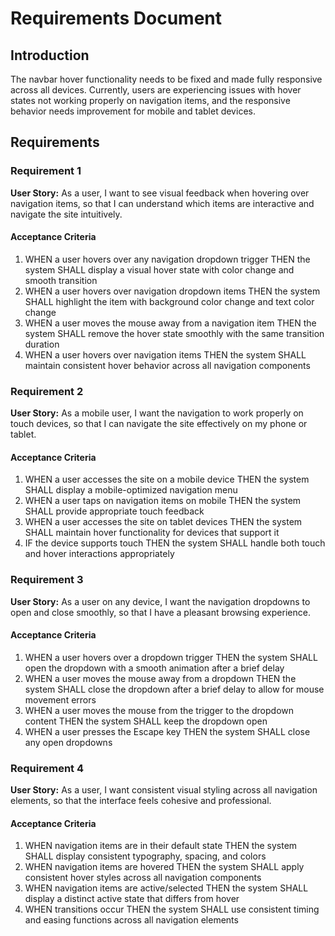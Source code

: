 # Requirements Document

## Introduction

The navbar hover functionality needs to be fixed and made fully responsive across all devices. Currently, users are experiencing issues with hover states not working properly on navigation items, and the responsive behavior needs improvement for mobile and tablet devices.

## Requirements

### Requirement 1

**User Story:** As a user, I want to see visual feedback when hovering over navigation items, so that I can understand which items are interactive and navigate the site intuitively.

#### Acceptance Criteria

1. WHEN a user hovers over any navigation dropdown trigger THEN the system SHALL display a visual hover state with color change and smooth transition
2. WHEN a user hovers over navigation dropdown items THEN the system SHALL highlight the item with background color change and text color change
3. WHEN a user moves the mouse away from a navigation item THEN the system SHALL remove the hover state smoothly with the same transition duration
4. WHEN a user hovers over navigation items THEN the system SHALL maintain consistent hover behavior across all navigation components

### Requirement 2

**User Story:** As a mobile user, I want the navigation to work properly on touch devices, so that I can navigate the site effectively on my phone or tablet.

#### Acceptance Criteria

1. WHEN a user accesses the site on a mobile device THEN the system SHALL display a mobile-optimized navigation menu
2. WHEN a user taps on navigation items on mobile THEN the system SHALL provide appropriate touch feedback
3. WHEN a user accesses the site on tablet devices THEN the system SHALL maintain hover functionality for devices that support it
4. IF the device supports touch THEN the system SHALL handle both touch and hover interactions appropriately

### Requirement 3

**User Story:** As a user on any device, I want the navigation dropdowns to open and close smoothly, so that I have a pleasant browsing experience.

#### Acceptance Criteria

1. WHEN a user hovers over a dropdown trigger THEN the system SHALL open the dropdown with a smooth animation after a brief delay
2. WHEN a user moves the mouse away from a dropdown THEN the system SHALL close the dropdown after a brief delay to allow for mouse movement errors
3. WHEN a user moves the mouse from the trigger to the dropdown content THEN the system SHALL keep the dropdown open
4. WHEN a user presses the Escape key THEN the system SHALL close any open dropdowns

### Requirement 4

**User Story:** As a user, I want consistent visual styling across all navigation elements, so that the interface feels cohesive and professional.

#### Acceptance Criteria

1. WHEN navigation items are in their default state THEN the system SHALL display consistent typography, spacing, and colors
2. WHEN navigation items are hovered THEN the system SHALL apply consistent hover styles across all navigation components
3. WHEN navigation items are active/selected THEN the system SHALL display a distinct active state that differs from hover
4. WHEN transitions occur THEN the system SHALL use consistent timing and easing functions across all navigation elements
